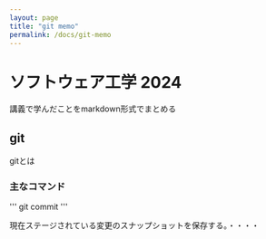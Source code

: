 ```yaml
---
layout: page
title: "git memo"
permalink: /docs/git-memo
---
```


# ソフトウェア工学 2024

講義で学んだことをmarkdown形式でまとめる

## git
gitとは

### 主なコマンド

'''
git commit
'''

現在ステージされている変更のスナップショットを保存する。・・・・